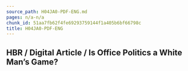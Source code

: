 ```yaml
---
source_path: H04JA0-PDF-ENG.md
pages: n/a-n/a
chunk_id: 51aa7fb62f4fe69293759144f1a405b6bf66798c
title: H04JA0-PDF-ENG
---
```

## HBR / Digital Article / Is Office Politics a White Man’s Game?
